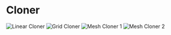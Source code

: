 # Cloner
![Linear Cloner](https://media.giphy.com/media/9Y01BDZ9lqSjMAYcFd/giphy.gif)
![Grid Cloner](https://media.giphy.com/media/836ZQtyRUANummNjy6/giphy.gif)
![Mesh Cloner 1](https://media.giphy.com/media/55f9C9ICGDXc7G3O5S/giphy.gif)
![Mesh Cloner 2](https://media.giphy.com/media/sRFzPrqNNNK5AobaAp/giphy.gif)
